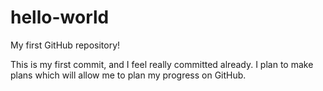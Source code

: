 # hello-world
My first GitHub repository!


This is my first commit, and I feel really committed already.
I plan to make plans which will allow me to plan my progress on GitHub.
